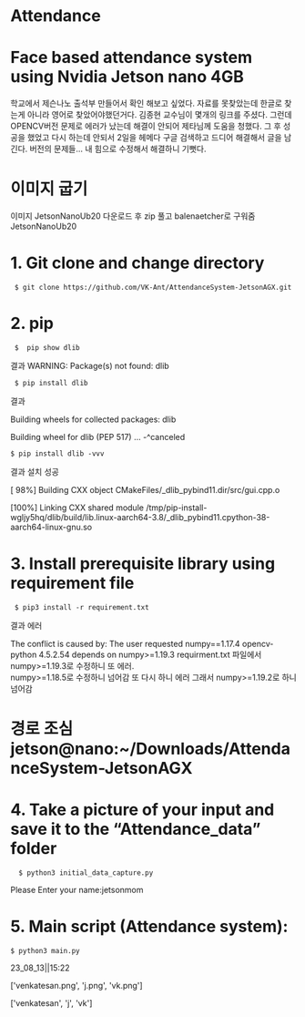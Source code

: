 # Attendance
# Face based attendance system using Nvidia Jetson nano 4GB
   학교에서 제슨나노 출석부 만들어서 확인 해보고 싶었다.
   자료를 못찾았는데 한글로 찾는게 아니라 영어로 찾았어야했던거다.
   김종현 교수님이 몇개의 링크를 주셨다.
   그런데 OPENCV버전 문제로 에러가 났는데 해결이 안되어 제타님께 도움을 청했다. 
   그 후 성공을 했었고 다시 하는데 안되서 2일을 헤메다 구글 검색하고 드디어 해결해서 글을 남긴다. 버전의 문제들...
   내 힘으로 수정해서 해결하니 기뻣다.

#  이미지 굽기
이미지 JetsonNanoUb20 다운로드 후 zip 풀고 balenaetcher로 구워줌JetsonNanoUb20

# 1. Git clone and change directory
  
     $ git clone https://github.com/VK-Ant/AttendanceSystem-JetsonAGX.git

# 2. pip
   
     $  pip show dlib  

  결과 WARNING: Package(s) not found: dlib

     $ pip install dlib

   결과
  
   Building wheels for collected packages: dlib
  
   Building wheel for dlib (PEP 517) ... -^canceled
  
    $ pip install dlib -vvv 

  결과 설치 성공 

  [ 98%] Building CXX object CMakeFiles/_dlib_pybind11.dir/src/gui.cpp.o

  [100%] Linking CXX shared module /tmp/pip-install-wgljy5hq/dlib/build/lib.linux-aarch64-3.8/_dlib_pybind11.cpython-38-aarch64-linux-gnu.so
  
# 3. Install prerequisite library using requirement file
   
     $ pip3 install -r requirement.txt
   
  결과 에러
   
The conflict is caused by:
The user requested numpy==1.17.4
opencv-python 4.5.2.54 depends on numpy>=1.19.3
requirment.txt 파일에서  numpy>=1.19.3로 수정하니 또 에러.  
numpy>=1.18.5로 수정하니 넘어감
또 다시 하니 에러 그래서 numpy>=1.19.2로 하니 넘어감

  # 경로 조심 jetson@nano:~/Downloads/AttendanceSystem-JetsonAGX

  # 4. Take a picture of your input and save it to the “Attendance_data” folder
     
      $ python3 initial_data_capture.py
      
 Please Enter your name:jetsonmom
     
     
# 5. Main script (Attendance system):
   
    $ python3 main.py
   
  23_08_13||15:22
  
 ['venkatesan.png', 'j.png', 'vk.png']
   
 ['venkatesan', 'j', 'vk']



